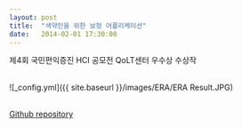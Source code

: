 ```yaml
---
layout: post
title:  "색약인을 위한 보정 어플리케이션"
date:   2014-02-01 17:30:00
---
```

제4회 국민편익증진 HCI 공모전 QoLT센터 우수상 수상작

<br>![_config.yml]({{ site.baseurl }}/images/ERA/ERA Result.JPG)

<br>[Github repository](https://github.com/sp9103/Qolt_ERA)<br>
